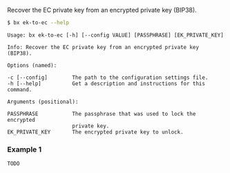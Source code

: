Recover the EC private key from an encrypted private key (BIP38).
```sh
$ bx ek-to-ec --help
```
```
Usage: bx ek-to-ec [-h] [--config VALUE] [PASSPHRASE] [EK_PRIVATE_KEY]   

Info: Recover the EC private key from an encrypted private key (BIP38).  

Options (named):

-c [--config]        The path to the configuration settings file.        
-h [--help]          Get a description and instructions for this command.

Arguments (positional):

PASSPHRASE           The passphrase that was used to lock the encrypted  
                     private key.                                        
EK_PRIVATE_KEY       The encrypted private key to unlock.
```
### Example 1
```sh
TODO
```